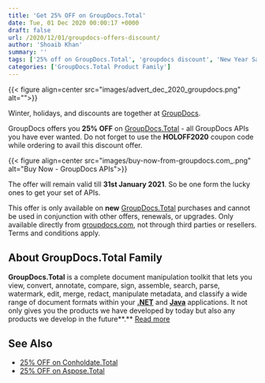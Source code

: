 ```yaml
---
title: 'Get 25% OFF on GroupDocs.Total'
date: Tue, 01 Dec 2020 00:00:17 +0000
draft: false
url: /2020/12/01/groupdocs-offers-discount/
author: 'Shoaib Khan'
summary: ''
tags: ['25% off on GroupDocs.Total', 'groupdocs discount', 'New Year Sale for GroupDocs.Total', 'Winter Sale for GroupDocs.Total']
categories: ['GroupDocs.Total Product Family']
---
```




{{< figure align=center src="images/advert_dec_2020_groupdocs.png" alt="">}}


Winter, holidays, and discounts are together at [GroupDocs](https://www.groupdocs.com/).

GroupDocs offers you **25% OFF** on [GroupDocs.Total](https://products.groupdocs.com/total) - all GroupDocs APIs you have ever wanted. Do not forget to use the **HOLOFF2020** coupon code while ordering to avail this discount offer.



{{< figure align=center src="images/buy-now-from-groupdocs.com_.png" alt="Buy Now - GroupDocs APIs">}}


The offer will remain valid till **31st January 2021**. So be one form the lucky ones to get your set of APIs.

This offer is only available on **new** [GroupDocs.Total](https://products.groupdocs.com/total) purchases and cannot be used in conjunction with other offers, renewals, or upgrades. Only available directly from [groupdocs.com](https://www.groupdocs.com/), not through third parties or resellers. Terms and conditions apply.

## About GroupDocs.Total Family

**GroupDocs.Total** is a complete document manipulation toolkit that lets you view, convert, annotate, compare, sign, assemble, search, parse, watermark, edit, merge, redact, manipulate metadata, and classify a wide range of document formats within your **[.NET](https://products.groupdocs.com/total/net)** and **[Java](https://products.groupdocs.com/total/java)** applications. It not only gives you the products we have developed by today but also any products we develop in the future**.** [Read more](https://products.groupdocs.com/total)

## See Also

*   [25% OFF on Conholdate.Total](https://blog.conholdate.com/2020/12/01/conholdate-offers-discount/)
*   [25% OFF on Aspose.Total](https://blog.aspose.com/2020/12/01/aspose-offers-discount/)




